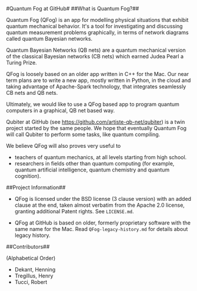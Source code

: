 #Quantum Fog at GitHub#
##What is Quantum Fog?##

Quantum Fog (QFog) is an app for modelling physical situations that exhibit quantum mechanical behavior. It's a tool for investigating and discussing quantum measurement problems graphically, in terms of network diagrams called quantum Bayesian networks.

Quantum Bayesian Networks (QB nets) are a quantum mechanical version of the classical Bayesian networks (CB nets) which earned Judea Pearl a Turing Prize.

QFog is loosely based on an older app written in C++ for the Mac. Our near term plans are to write a new app, mostly written in Python, in the cloud and taking advantage of Apache-Spark technology, that integrates seamlessly CB nets and QB nets.

Ultimately, we would like to use a QFog based app to program quantum computers in a graphical, QB net based way. 

Qubiter at GitHub (see https://github.com/artiste-qb-net/qubiter) is a twin project started by the same people. We hope that eventually Quantum Fog will call Qubiter to perform some tasks, like quantum compiling.

We believe QFog will also proves very useful to 
* teachers of quantum mechanics, at all levels starting from high school.
* researchers in fields other than quantum computing (for example, quantum artificial intelligence, quantum chemistry and quantum cognition).

##Project Information##

* QFog is licensed under the BSD license (3 clause version) with an added clause at the end, taken almost verbatim from the Apache 2.0 license, granting additional Patent rights. See `LICENSE.md`.

* QFog at GitHub is based on older, formerly proprietary software with the same name for the Mac. Read `QFog-legacy-history.md` for details about legacy history.

##Contributors##

(Alphabetical Order)
* Dekant, Henning
* Tregillus, Henry
* Tucci, Robert
